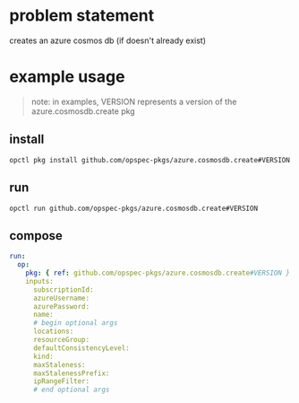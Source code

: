 # problem statement
creates an azure cosmos db (if doesn't already exist)

# example usage

> note: in examples, VERSION represents a version of the azure.cosmosdb.create pkg

## install

```shell
opctl pkg install github.com/opspec-pkgs/azure.cosmosdb.create#VERSION
```

## run

```
opctl run github.com/opspec-pkgs/azure.cosmosdb.create#VERSION
```

## compose

```yaml
run:
  op:
    pkg: { ref: github.com/opspec-pkgs/azure.cosmosdb.create#VERSION }
    inputs: 
      subscriptionId: 
      azureUsername: 
      azurePassword: 
      name:
      # begin optional args
      locations:
      resourceGroup: 
      defaultConsistencyLevel: 
      kind:
      maxStaleness:
      maxStalenessPrefix:
      ipRangeFilter:
      # end optional args
```

